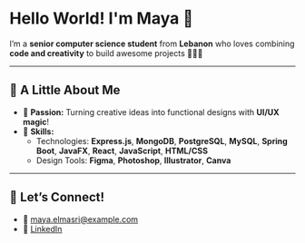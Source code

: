 # Hello World! I'm Maya 🫧

I’m a **senior computer science student** from **Lebanon** who loves combining **code and creativity** to build awesome projects 👩‍💻🎨  

---

## 🌸 A Little About Me  
- 🎨 **Passion:** Turning creative ideas into functional designs with **UI/UX magic**!  
- 🌟 **Skills:**  
  - Technologies: **Express.js**, **MongoDB**, **PostgreSQL**, **MySQL**, **Spring Boot**, **JavaFX**, **React**, **JavaScript**, **HTML/CSS** 
  - Design Tools: **Figma**, **Photoshop**, **Illustrator**, **Canva**  

---

## 🌟 Let’s Connect!   
- 📧 [maya.elmasri@example.com](mailto:mayahmasri@hotmail.com)  
- 💼 [LinkedIn](https://www.linkedin.com/in/mayahmasri)  
